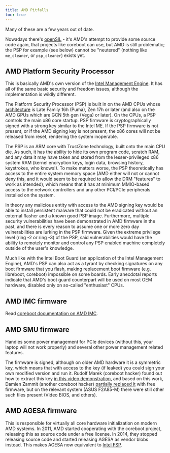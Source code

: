 ```yaml
---
title: AMD Pitfalls
toc: true
---
```


<!-- TODO -->
Many of these are a few years out of date.


Nowadays there's [openSIL](https://github.com/openSIL/openSIL) - it's AMD's
attempt to provide some source code again, that projects like coreboot can use,
but AMD is still problematic; the PSP for example (see below) cannot be
"neutered" (nothing like `me_cleaner`, or `psp_cleaner`) exists yet.


## AMD Platform Security Processor

This is basically AMD's own version of the [Intel Management
Engine](../intel_pitfalls). It has all of the same basic security and freedom
issues, although the implementation is wildly different.

The Platform Security Processor (PSP) is built in on the AMD CPUs whose
[architecture](https://en.wikipedia.org/wiki/List_of_AMD_CPU_microarchitectures) is Late Family 16h (Puma), Zen 17h or later (and also on
the AMD GPUs which are GCN 5th gen (Vega) or later). On the CPUs, a PSP
controls the main x86 core startup. PSP firmware is cryptographically
signed with a strong key similar to the Intel ME. If the PSP firmware
is not present, or if the AMD signing key is not present, the x86 cores
will not be released from reset, rendering the system inoperable.

The PSP is an ARM core with TrustZone technology, built onto the main
CPU die. As such, it has the ability to hide its own program code,
scratch RAM, and any data it may have taken and stored from the
lesser-privileged x86 system RAM (kernel encryption keys, login data,
browsing history, keystrokes, who knows!). To make matters worse, the
PSP theoretically has access to the entire system memory space (AMD
either will not or cannot deny this, and it would seem to be required to
allow the DRM "features" to work as intended), which means that it has
at minimum MMIO-based access to the network controllers and any other
PCI/PCIe peripherals installed on the system.

In theory any malicious entity with access to the AMD signing key would
be able to install persistent malware that could not be eradicated
without an external flasher and a known good PSP image. Furthermore,
multiple security vulnerabilities have been demonstrated in AMD firmware
in the past, and there is every reason to assume one or more zero day
vulnerabilities are lurking in the PSP firmware. Given the extreme
privilege level (ring -2 or ring -3) of the PSP, said vulnerabilities
would have the ability to remotely monitor and control any PSP enabled
machine completely outside of the user's knowledge.

Much like with the Intel Boot Guard (an application of the Intel
Management Engine), AMD's PSP can also act as a tyrant by checking
signatures on any boot firmware that you flash, making replacement boot
firmware (e.g. libreboot, coreboot) impossible on some boards. Early
anecdotal reports indicate that AMD's boot guard counterpart will be
used on most OEM hardware, disabled only on so-called "enthusiast"
CPUs.

## AMD IMC firmware

Read [coreboot documentation on AMD IMC](https://www.coreboot.org/AMD_IMC).

## AMD SMU firmware

Handles some power management for PCIe devices (without this, your
laptop will not work properly) and several other power management
related features.

The firmware is signed, although on older AMD hardware it is a symmetric
key, which means that with access to the key (if leaked) you could sign
your own modified version and run it. Rudolf Marek (coreboot hacker)
found out how to extract this key [in this video
demonstration](https://media.ccc.de/v/31c3_-_6103_-_en_-_saal_2_-_201412272145_-_amd_x86_smu_firmware_analysis_-_rudolf_marek),
and based on this work, Damien Zammit (another coreboot hacker)
[partially replaced it](https://github.com/zamaudio/smutool/) with free
firmware, but on the relevant system (ASUS F2A85-M) there were still
other such files present (Video BIOS, and others).

## AMD AGESA firmware

This is responsible for virtually all core hardware initialization on
modern AMD systems. In 2011, AMD started cooperating with the coreboot
project, releasing this as source code under a free license. In 2014,
they stopped releasing source code and started releasing AGESA as vendor
blobs instead. This makes AGESA now equivalent to [Intel FSP](#fsp).
